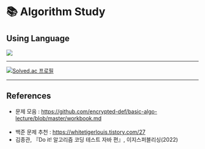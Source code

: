 # 📚 Algorithm Study

## Using Language
<img src="https://img.shields.io/badge/JAVA-3776AB?style=flat-square&logo=java&logoColor=white"/>

-----------------------

[![Solved.ac
프로필](http://mazassumnida.wtf/api/v2/generate_badge?boj=milkskfk5677)](https://solved.ac/milkskfk5677)

----------------------

## References
* 문제 모음 : https://github.com/encrypted-def/basic-algo-lecture/blob/master/workbook.md <br><br>
* 백준 문제 추천 : https://whitetigerlouis.tistory.com/27
* 김종관, 『Do it! 알고리즘 코딩 테스트 자바 편』, 이지스퍼블리싱(2022)
